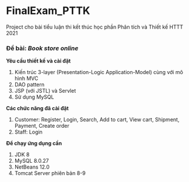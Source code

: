 # FinalExam_PTTK
Project cho bài tiểu luận thi kết thúc học phần Phân tích và Thiết kế HTTT 2021

### Đề bài: *Book store online* ###
**Yêu cầu thiết kế và cài đặt**
1. Kiến trúc 3-layer (Presentation-Logic Application-Model) cùng với mô hình MVC
2. DAO pattern
3. JSP (với JSTL) và Servlet
4. Sử dụng MySQL

**Các chức năng đã cài đặt**
1. Customer: Register, Login, Search, Add to cart, View cart, Shipment, Payment, Create order
2. Staff: Login

**Để chạy ứng dụng cần**
1. JDK 8
2. MySQL 8.0.27
3. NetBeans 12.0
4. Tomcat Server phiên bản 8-9
